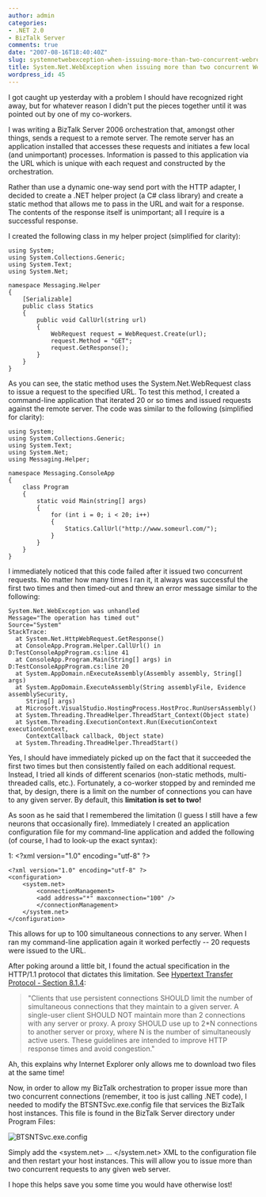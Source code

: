 ```yaml
---
author: admin
categories:
- .NET 2.0
- BizTalk Server
comments: true
date: "2007-08-16T18:40:40Z"
slug: systemnetwebexception-when-issuing-more-than-two-concurrent-webrequests
title: System.Net.WebException when issuing more than two concurrent WebRequest's
wordpress_id: 45
---
```


I got caught up yesterday with a problem I should have recognized right away, but for whatever reason I didn't put the pieces together until it was pointed out by one of my co-workers.

I was writing a BizTalk Server 2006 orchestration that, amongst other things, sends a request to a remote server. The remote server has an application installed that accesses these requests and initiates a few local (and unimportant) processes. Information is passed to this application via the URL which is unique with each request and constructed by the orchestration.

Rather than use a dynamic one-way send port with the HTTP adapter, I decided to create a .NET helper project (a C# class library) and create a static method that allows me to pass in the URL and wait for a response. The contents of the response itself is unimportant; all I require is a successful response.

I created the following class in my helper project (simplified for clarity):

	using System;
	using System.Collections.Generic; 
	using System.Text; 
	using System.Net; 
	
	namespace Messaging.Helper 
	{
		[Serializable] 
		public class Statics 
		{
			public void CallUrl(string url)
			{
				WebRequest request = WebRequest.Create(url);
				request.Method = "GET";
				request.GetResponse();
			}
		}
	}

As you can see, the static method uses the System.Net.WebRequest class to issue a request to the specified URL. To test this method, I created a command-line application that iterated 20 or so times and issued requests against the remote server. The code was similar to the following (simplified for clarity):

	using System;
	using System.Collections.Generic;
	using System.Text;
	using System.Net;
	using Messaging.Helper;
	
	namespace Messaging.ConsoleApp
	{
		class Program
		{
			static void Main(string[] args)
			{
				for (int i = 0; i < 20; i++)
				{
					Statics.CallUrl("http://www.someurl.com/");
				}
			}
		}
	}

I immediately noticed that this code failed after it issued two concurrent requests. No matter how many times I ran it, it always was successful the first two times and then timed-out and threw an error message similar to the following:

    System.Net.WebException was unhandled
    Message="The operation has timed out"
    Source="System"
    StackTrace:
      at System.Net.HttpWebRequest.GetResponse()
      at ConsoleApp.Program.Helper.CallUrl() in D:TestConsoleAppProgram.cs:line 41
      at ConsoleApp.Program.Main(String[] args) in D:TestConsoleAppProgram.cs:line 20
      at System.AppDomain.nExecuteAssembly(Assembly assembly, String[] args)
      at System.AppDomain.ExecuteAssembly(String assemblyFile, Evidence assemblySecurity,
         String[] args)
      at Microsoft.VisualStudio.HostingProcess.HostProc.RunUsersAssembly()
      at System.Threading.ThreadHelper.ThreadStart_Context(Object state)
      at System.Threading.ExecutionContext.Run(ExecutionContext executionContext,
         ContextCallback callback, Object state)
      at System.Threading.ThreadHelper.ThreadStart()

Yes, I should have immediately picked up on the fact that it succeeded the first two times but then consistently failed on each additional request. Instead, I tried all kinds of different scenarios (non-static methods, multi-threaded calls, etc.). Fortunately, a co-worker stopped by and reminded me that, by design, there is a limit on the number of connections you can have to any given server. By default, this **limitation is set to two!**

As soon as he said that I remembered the limitation (I guess I still have a few neurons that occasionally fire). Immediately I created an application configuration file for my command-line application and added the following (of course, I had to look-up the exact syntax):

<span class="lnum">   1:  </span><span class="kwrd"><?</span><span class="html">xml</span> <span class="attr">version</span><span class="kwrd">="1.0"</span> <span class="attr">encoding</span><span class="kwrd">="utf-8"</span> ?<span class="kwrd">></span>

	<?xml version="1.0" encoding="utf-8" ?>
	<configuration>
		<system.net>
			<connectionManagement>
			<add address="*" maxconnection="100" />
			</connectionManagement>
		</system.net>
	</configuration>

This allows for up to 100 simultaneous connections to any server. When I ran my command-line application again it worked perfectly -- 20 requests were issued to the URL.

After poking around a little bit, I found the actual specification in the HTTP/1.1 protocol that dictates this limitation. See [Hypertext Transfer Protocol - Section 8.1.4](http://www.w3.org/Protocols/rfc2616/rfc2616-sec8.html#sec8.1.4):


> "Clients that use persistent connections SHOULD limit the number of simultaneous connections that they maintain to a given server. A single-user client SHOULD NOT maintain more than 2 connections with any server or proxy. A proxy SHOULD use up to 2*N connections to another server or proxy, where N is the number of simultaneously active users. These guidelines are intended to improve HTTP response times and avoid congestion."

Ah, this explains why Internet Explorer only allows me to download two files at the same time!

Now, in order to allow my BizTalk orchestration to proper issue more than two concurrent connections (remember, it too is just calling .NET code), I needed to modify the BTSNTSvc.exe.config file that services the BizTalk host instances. This file is found in the BizTalk Server directory under Program Files:

![BTSNTSvc.exe.config](https://wadewegner.blob.core.windows.net/wordpress/content/binary/WindowsLiveWriter/e8c3b063ce21_A687/image_thumb.png)

Simply add the <system.net> ... </system.net> XML to the configuration file and then restart your host instances. This will allow you to issue more than two concurrent requests to any given web server.

I hope this helps save you some time you would have otherwise lost!